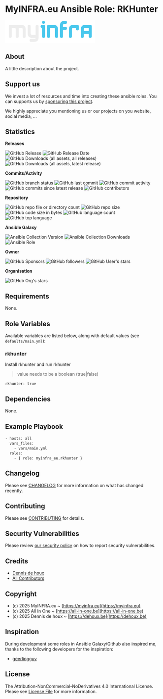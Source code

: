 # MyINFRA.eu Ansible Role: RKHunter

[![MyINFRA.eu logo](https://raw.githubusercontent.com/MyINFRA-eu/.github/main/logo/myinfra-logo-grey.svg)](https://myinfra.eu)


## About

A little description about the project.


## Support us

We invest a lot of resources and time into creating these ansible roles. You can supports us by [sponsoring this project](https://github.com/MyINFRA-eu#sponsorship).

We highly appreciate you mentioning us or our projects on you website, social media, ...


## Statistics

**Releases**

![GitHub Release](https://img.shields.io/github/v/release/MyINFRA-eu/ansible-role-rkhunter?style=flat)
![GitHub Release Date](https://img.shields.io/github/release-date/MyINFRA-eu/ansible-role-rkhunter?style=flat)
![GitHub Downloads (all assets, all releases)](https://img.shields.io/github/downloads/MyINFRA-eu/ansible-role-rkhunter/total?style=flat)
![GitHub Downloads (all assets, latest release)](https://img.shields.io/github/downloads/MyINFRA-eu/ansible-role-rkhunter/latest/total?style=flat)

**Commits/Activity**

![GitHub branch status](https://img.shields.io/github/checks-status/MyINFRA-eu/ansible-role-rkhunter/main?style=flat)
![GitHub last commit](https://img.shields.io/github/last-commit/MyINFRA-eu/ansible-role-rkhunter?style=for-the-badge?style=flat)
![GitHub commit activity](https://img.shields.io/github/commit-activity/w/MyINFRA-eu/ansible-role-rkhunter?style=flat)
![GitHub commits since latest release](https://img.shields.io/github/commits-since/MyINFRA-eu/ansible-role-rkhunter/latest?style=flat)
![GitHub contributors](https://img.shields.io/github/contributors/MyINFRA-eu/ansible-role-rkhunter?style=for-the-badge?style=flat)

**Repository**

![GitHub repo file or directory count](https://img.shields.io/github/directory-file-count/MyINFRA-eu/ansible-role-rkhunter?style=flat)
![GitHub repo size](https://img.shields.io/github/repo-size/MyINFRA-eu/ansible-role-rkhunter?style=flat)
![GitHub code size in bytes](https://img.shields.io/github/languages/code-size/MyINFRA-eu/aansible-role-rkhunter?style=flat)
![GitHub language count](https://img.shields.io/github/languages/count/MyINFRA-eu/ansible-role-rkhunter?style=flat)
![GitHub top language](https://img.shields.io/github/languages/top/MyINFRA-eu/ansible-role-rkhunter?style=flat)

**Ansible Galaxy**

![Ansible Collection Version](https://img.shields.io/ansible/collection/v/myinfra_eu/rkhunter?style=flat)
![Ansible Collection Downloads](https://img.shields.io/ansible/collection/d/myinfra_eu/rkhunter?style=flat)
![Ansible Role](https://img.shields.io/ansible/role/d/myinfra_eu/rkhunter?style=flat)

**Owner**

![GitHub Sponsors](https://img.shields.io/github/sponsors/Dennis-de-Houx?style=for-the-badge)
![GitHub followers](https://img.shields.io/github/followers/Dennis-de-Houx?style=for-the-badge)
![GitHub User's stars](https://img.shields.io/github/stars/Dennis-de-Houx?style=for-the-badge)

**Organisation**

![GitHub Org's stars](https://img.shields.io/github/stars/MyINFRA-eu?style=for-the-badge)


## Requirements

None.


## Role Variables

Available variables are listed below, along with default values (see `defaults/main.yml`):

### rkhunter

Install rkhunter and run rkhunter

> value needs to be a boolean (true|false)

```
rkhunter: true
```


## Dependencies

None.


## Example Playbook

```
- hosts: all
  vars_files:
    - vars/main.yml
  roles:
    - { role: myinfra_eu.rkhunter }
```


## Changelog

Please see [CHANGELOG](CHANGELOG.md) for more information on what has changed recently.


## Contributing

Please see [CONTRIBUTING](CONTRIBUTING.md) for details.


## Security Vulnerabilities

Please review [our security policy](https://github.com/MyINFRA-eu/ansible-role-rkhunter/security/policy) on how to report security vulnerabilities.


## Credits

- [Dennis de houx](https://github.com/Dennis-de-Houx)
- [All Contributors](https://github.com/MyINFRA-eu/ansible-role-rkhunter/contributors)


## Copyright

- (c) 2025 MyINFRA.eu ~ [https://myinfra.eu](https://myinfra.eu)
- (c) 2025 All In One ~ [https://all-in-one.be](https://all-in-one.be)
- (c) 2025 Dennis de houx ~ [https://dehoux.be](https://dehoux.be)


## Inspiration

During development some roles in Ansible Galaxy/Github also inspired me,
thanks to the following developers for the inspiration:

- [geerlingguy](https://github.com/geerlingguy/)


## License

The Attribution-NonCommercial-NoDerivatives 4.0 International License. Please see [License File](LICENSE.md) for more information.
